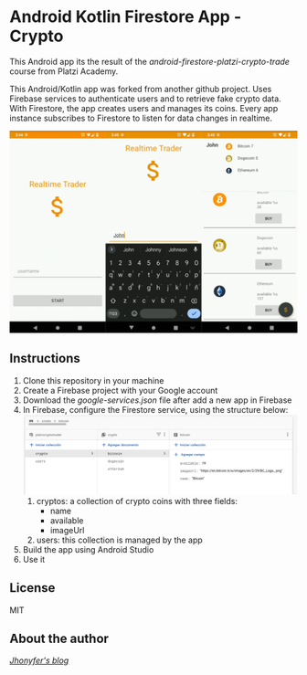 # Android Kotlin Firestore App - Crypto

This Android app its the result of the *android-firestore-platzi-crypto-trade* course from Platzi Academy.

This Android/Kotlin app was forked from another github project. Uses Firebase services to authenticate users and to retrieve fake crypto data. With Firestore, the app creates users and manages its coins. Every app instance subscribes to Firestore to listen for data changes in realtime.

![](pictures/01.webp)

## Instructions

1. Clone this repository in your machine
2. Create a Firebase project with your Google account
3. Download the *google-services.json* file after add a new app in Firebase
4. In Firebase, configure the Firestore service, using the structure below:
   ![](pictures/02.webp)
   1. cryptos: a collection of crypto coins with three fields:
      - name
      - available
      - imageUrl
   2. users: this collection is managed by the app
5. Build the app using Android Studio
6. Use it

## License
MIT

## About the author
*[Jhonyfer's blog](https://viejony.github.io/blog/en)*